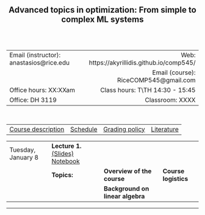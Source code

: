 <h2 align="center"><b> Advanced topics in optimization: From simple to complex ML systems</b> </h2>

<br>
<br>

<table style="width:100%">  
  <tr>
    <td>Email (instructor): anastasios@rice.edu</td>
    <td align="right">Web: https://akyrillidis.github.io/comp545/</td> 
  </tr>
  <tr>
    <td> </td>
    <td align="right">Email (course): RiceCOMP545@gmail.com</td> 
  </tr>
  <tr>
    <td>Office hours: XX:XXam </td>
    <td align="right">Class hours: T\TH 14:30 - 15:45</td> 
  </tr>
  <tr>
    <td>Office: DH 3119</td>
    <td align="right">Classroom: XXXX </td> 
  </tr>
</table>

<br>

<table style="width:100%">  
  <tr> 
    <td><a href="http://akyrillidis.github.io/comp545/index.html">Course description</a></td>
    <td align="center"><a href="http://akyrillidis.github.io/comp545/schedule.html">Schedule</a></td> 
    <td align="center"><a href="http://akyrillidis.github.io/comp545/grading.html">Grading policy</a></td> 
    <td align="right"><a href="http://akyrillidis.github.io/comp545/literature.html">Literature</a></td> 
  </tr>
</table>

<table style="width:100%">  
  <tr>
    <td>Tuesday, January 8</td>
    <td align="left"><b>Lecture 1.</b> <a href="">(Slides)</a> <a href="">Notebook</a> </td> 
    <td></td>
    <td></td>
  </tr>
  <tr>
    <td></td>
    <td align="left"><b>Topics:</b> </td> 
    <td align="left"><b>Overview of the course</b> </td>
    <td align="left"><b>Course logistics</b> </td>
  </tr>
  <tr>
    <td></td>
    <td align="left"></td> 
    <td align="left"><b>Background on linear algebra</b> </td>
    <td align="left"></td>
  </tr>
</table>

<hr/>
